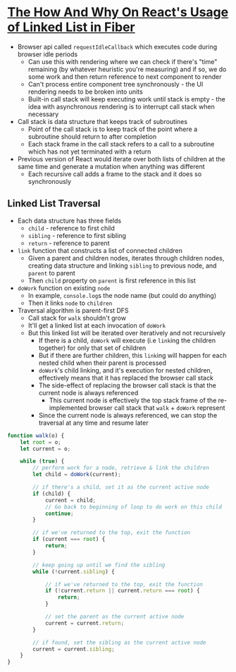# [The How And Why On React's Usage of Linked List in Fiber](https://medium.com/react-in-depth/the-how-and-why-on-reacts-usage-of-linked-list-in-fiber-67f1014d0eb7)

* Browser api called `requestIdleCallback` which executes code during browser idle periods
  * Can use this with rendering where we can check if there's "time" remaining (by whatever heuristic you're measuring) and if so, we do some work and then return reference to next component to render
  * Can't process entire component tree synchronously - the UI rendering needs to be broken into units
  * Built-in call stack will keep executing work until stack is empty - the idea with asynchronous rendering is to interrupt call stack when necessary
* Call stack is data structure that keeps track of subroutines
  * Point of the call stack is to keep track of the point where a subroutine should return to after completion
  * Each stack frame in the call stack refers to a call to a subroutine which has not yet terminated with a return
* Previous version of React would iterate over both lists of children at the same time and generate a mutation when anything was different
  * Each recursive call adds a frame to the stack and it does so synchronously

## Linked List Traversal

* Each data structure has three fields
  * `child` - reference to first child
  * `sibling` - reference to first sibling
  * `return` - reference to parent
* `link` function that constructs a list of connected children
  * Given a parent and children nodes, iterates through children nodes, creating data structure and linking `sibling` to previous node, and `parent` to parent
  * Then `child` property on `parent` is first reference in this list
* `doWork` function on existing `node`
  * In example, `console.log`s the node name (but could do anything)
  * Then it links `node`  to `children`
* Traversal algorithm is parent-first DFS
  * Call stack for `walk` shouldn't grow
  * It'll get a linked list at each invocation of `doWork`
  * But this linked list will be iterated over iteratively and not recursively
    * If there is a child, `doWork` will execute (i.e `link`ing the children together) for only that set of children
    * But if there are further children, this `link`ing will happen for each nested child when their parent is processed
    * `doWork`'s child linking, and it's execution for nested children, effectively means that it has replaced the browser call stack
    * The side-effect of replacing the browser call stack is that the current node is always referenced
      * This current node is effectively the top stack frame of the re-implemented browser call stack that `walk` + `doWork` represent
    * Since the current node is always referenced, we can stop the traversal at any time and resume later

```javascript
function walk(o) {
    let root = o;
    let current = o;

    while (true) {
        // perform work for a node, retrieve & link the children
        let child = doWork(current);

        // if there's a child, set it as the current active node
        if (child) {
            current = child;
            // Go back to beginning of loop to do work on this child
            continue;
        }

        // if we've returned to the top, exit the function
        if (current === root) {
            return;
        }

        // keep going up until we find the sibling
        while (!current.sibling) {

            // if we've returned to the top, exit the function
            if (!current.return || current.return === root) {
                return;
            }

            // set the parent as the current active node
            current = current.return;
        }

        // if found, set the sibling as the current active node
        current = current.sibling;
    }
}
```
